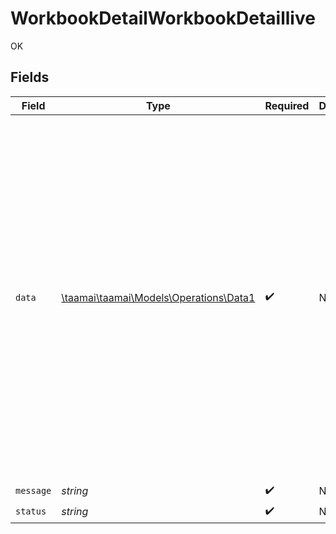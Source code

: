 # WorkbookDetailWorkbookDetaillive

OK


## Fields

| Field                                                                                                                                                                                                                                                                                                                                                                                                                                                    | Type                                                                                                                                                                                                                                                                                                                                                                                                                                                     | Required                                                                                                                                                                                                                                                                                                                                                                                                                                                 | Description                                                                                                                                                                                                                                                                                                                                                                                                                                              | Example                                                                                                                                                                                                                                                                                                                                                                                                                                                  |
| -------------------------------------------------------------------------------------------------------------------------------------------------------------------------------------------------------------------------------------------------------------------------------------------------------------------------------------------------------------------------------------------------------------------------------------------------------- | -------------------------------------------------------------------------------------------------------------------------------------------------------------------------------------------------------------------------------------------------------------------------------------------------------------------------------------------------------------------------------------------------------------------------------------------------------- | -------------------------------------------------------------------------------------------------------------------------------------------------------------------------------------------------------------------------------------------------------------------------------------------------------------------------------------------------------------------------------------------------------------------------------------------------------- | -------------------------------------------------------------------------------------------------------------------------------------------------------------------------------------------------------------------------------------------------------------------------------------------------------------------------------------------------------------------------------------------------------------------------------------------------------- | -------------------------------------------------------------------------------------------------------------------------------------------------------------------------------------------------------------------------------------------------------------------------------------------------------------------------------------------------------------------------------------------------------------------------------------------------------- |
| `data`                                                                                                                                                                                                                                                                                                                                                                                                                                                   | [\taamai\taamai\Models\Operations\Data1](../../Models/Operations/Data1.md)                                                                                                                                                                                                                                                                                                                                                                               | :heavy_check_mark:                                                                                                                                                                                                                                                                                                                                                                                                                                       | N/A                                                                                                                                                                                                                                                                                                                                                                                                                                                      | {<br/>"id": 7,<br/>"user_id": 2,<br/>"name": "member workspace",<br/>"default": 0,<br/>"created_at": "2023-07-19T04:51:54Z",<br/>"updated_at": "2023-07-19T04:51:54Z",<br/>"deleted_at": null,<br/>"folders": [<br/>{<br/>"id": 8,<br/>"name": "defaul1",<br/>"icon": "assets/folders/64ed715fc11cb_Artificial intelligence.gif",<br/>"description": null,<br/>"workbook_id": 7,<br/>"user_id": 2,<br/>"status": 1,<br/>"created_at": "2023-07-19T04:51:54Z",<br/>"updated_at": "2023-08-29T04:17:35Z",<br/>"deleted_at": null<br/>}<br/>]<br/>} |
| `message`                                                                                                                                                                                                                                                                                                                                                                                                                                                | *string*                                                                                                                                                                                                                                                                                                                                                                                                                                                 | :heavy_check_mark:                                                                                                                                                                                                                                                                                                                                                                                                                                       | N/A                                                                                                                                                                                                                                                                                                                                                                                                                                                      |                                                                                                                                                                                                                                                                                                                                                                                                                                                          |
| `status`                                                                                                                                                                                                                                                                                                                                                                                                                                                 | *string*                                                                                                                                                                                                                                                                                                                                                                                                                                                 | :heavy_check_mark:                                                                                                                                                                                                                                                                                                                                                                                                                                       | N/A                                                                                                                                                                                                                                                                                                                                                                                                                                                      |                                                                                                                                                                                                                                                                                                                                                                                                                                                          |